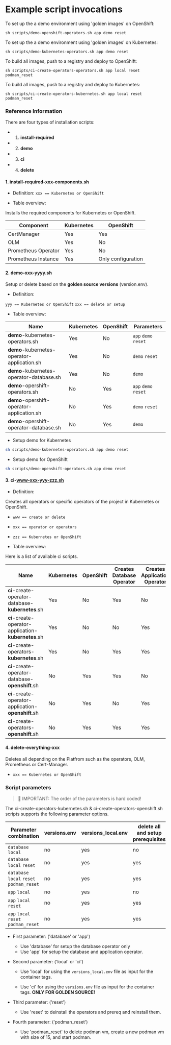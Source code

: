 # Example script invocations

To set up the a demo environment using 'golden images' on OpenShift:
```
sh scripts/demo-openshift-operators.sh app demo reset 
```

To set up the a demo environment using 'golden images' on Kubernetes:
```
sh scripts/demo-kubernetes-operators.sh app demo reset 
```

To build all images, push to a registry and deploy to OpenShift:
```
sh scripts/ci-create-operators-operators.sh app local reset podman_reset
````

To build all images, push to a registry and deploy to Kubernetes:
```
sh scripts/ci-create-operators-kubernetes.sh app local reset podman_reset
````


### Reference Information

There are four types of installation scripts:

* 1. **install-required**
* 2. **demo**
* 3. **ci**
* 4. **delete**

#### 1. **install-required**-xxx-components.sh

* Definition: 
`xxx == Kubernetes or OpenShift`

* Table overview:

Installs the required components for Kubernetes or OpenShift.

| Component | Kubernetes | OpenShift |
| --- |  --- |  --- |
| CertManager | Yes |  Yes |
| OLM | Yes |  No |
| Prometheus Operator | Yes |  No |
| Prometheus Instance | Yes |  Only configuration |

#### 2. **demo**-xxx-yyyy.sh

Setup or delete based on the **golden source versions** (version.env).

* Definition: 

`yyy == Kubernetes or OpenShift`
`xxx == delete or setup`

* Table overview:

| Name | Kubernetes | OpenShift | Parameters |
| --- |  --- |  --- |  --- |
| **demo**-kubernetes-operators.sh | Yes | No  |  `app` `demo` `reset` |
| **demo**-kubernetes-operator-application.sh | Yes |  No  |  `demo` `reset`  |
| **demo**-kubernetes-operator-database.sh | Yes |  No  | `demo`  |
| **demo**-opershift-operators.sh | No |  Yes  | `app` `demo` `reset` |
| **demo**-opershift-operator-application.sh | No | Yes | `demo` `reset`  |
| **demo**-opershift-operator-database.sh | No | Yes  |  `demo`  |

* Setup demo for Kubernetes

```sh
sh scripts/demo-kubernetes-operators.sh app demo reset 
```

* Setup demo for OpenShift

```sh
sh scripts/demo-openshift-operators.sh app demo reset 
```

#### 3. **ci**-www-xxx-yyy-zzz.sh

* Definition: 

Creates all operators or specific operators of the project in Kubernetes or OpenShift.

* `www == create or delete`
* `xxx == operator or operators`
* `zzz == Kubernetes or OpenShift`

* Table overview:

Here is a list of available ci scripts.

| Name | Kubernetes | OpenShift | Creates Database Operator | Creates Application Operator|
| --- |  --- |  --- |  --- |  --- |
| **ci**-create-operator-database-**kubernetes**.sh | Yes | No  | Yes  | No  |
| **ci**-create-operator-application-**kubernetes**.sh | Yes |  No | No  | Yes  |
| **ci**-create-operators-**kubernetes**.sh | Yes |  No | Yes  | Yes  |
| **ci**-create-operator-database-**openshift**.sh |No | Yes  | Yes  | No  |
| **ci**-create-operator-application-**openshift**.sh | No |  Yes | No  | Yes  |
| **ci**-create-operators-**openshift**.sh | No | Yes | Yes  | Yes  |


#### 4. **delete-everything**-xxx

Deletes all depending on the Platfrom such as the operators, OLM, Prometheus or Cert-Manager.

* `xxx == Kubernetes or OpenShift`


### Script parameters

> 🔴 IMPORTANT: The order of the parameters is hard coded!

The ci-create-operators-kubernetes.sh & ci-create-operators-openshift.sh scripts supports the following parameter options. 

| Parameter combination | versions.env  |  versions_local.env | delete all and setup prerequisites | creates `operator database` | creates `operator application` | reset podman |
| --- |  --- | --- | --- |  --- | --- | --- |
| `database` `local` |  no | yes | no | yes | no | no |
| `database` `local` `reset` |  no | yes |yes | yes | no | no |
| `database` `local` `reset` `podman_reset` |  no | yes |yes | yes | no | yes |
| `app` `local` |  no | yes | no | yes | yes | no |
| `app` `local` `reset` |  no | yes |yes | yes | yes | no |
| `app` `local` `reset` `podman_reset` |  no | yes |yes | yes | yes | yes |


* First parameter: ('database' or 'app')

    * Use 'database' for setup the database operator only
    * Use 'app' for setup the database and application operator.

* Second parameter: ('local' or 'ci')

    * Use 'local' for using the `versions_local.env` file as input for the container tags.

    * Use 'ci' for using the `versions.env` file as input for the container tags. **ONLY FOR GOLDEN SOURCE!**

* Third parameter: ('reset')

    * Use 'reset' to deinstall the operators and prereq and reinstall them.

* Fourth parameter: ('podman_reset')

    * Use 'podman_reset' to delete podman vm, create a new podman vm with size of 15, and start podman.